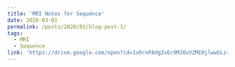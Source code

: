 ```yaml
---
title: 'MRI Notes for Sequence'
date: 2020-03-01
permalink: /posts/2020/03/blog-post-1/
tags:
  - MRI
  - Sequence
link: 'https://drive.google.com/open?id=1vDrnPAdgZvEc9MJOuVZME0jlwwGLzr2mQymHRPtd17Y'
---
```


